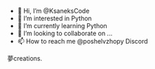 - 👋 Hi, I’m @KsaneksCode
- 👀 I’m interested in Python
- 🌱 I’m currently learning Python
- 💞️ I’m looking to collaborate on ...
- 📫 How to reach me @poshelvzhopy Discord

夢creations.
